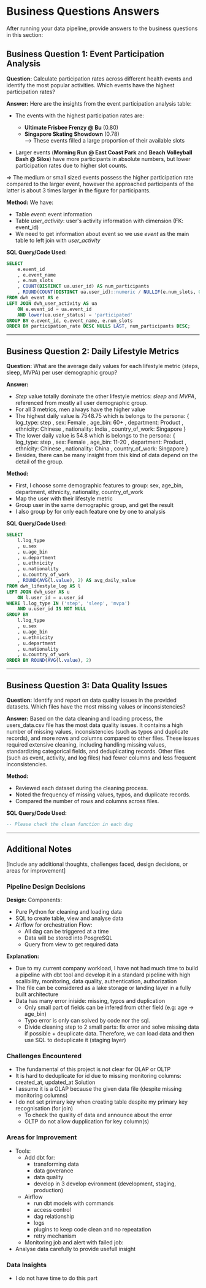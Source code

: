 # Business Questions Answers

After running your data pipeline, provide answers to the business questions in this section:

## Business Question 1: Event Participation Analysis
**Question:** Calculate participation rates across different health events and identify the most popular activities. Which events have the highest participation rates?

**Answer:** Here are the insights from the event participation analysis table:

- The events with the highest participation rates are:
  - **Ultimate Frisbee Frenzy @ Bu** (0.80)
  - **Singapore Skating Showdown** (0.78)  
--> These events filled a large proportion of their available slots

- Larger events (**Morning Run @ East Coast Park** and **Beach Volleyball Bash @ Silos**) have more participants in absolute numbers, but lower participation rates due to higher slot counts.

 
=> The medium or small sized events possess the higher participation rate compared to the larger event, however the approached participants of the latter is about 3 times larger in the figure for participants.


**Method:** 
We have:  
- Table *event*: event information
- Table *user_activity*: user's activity information with dimension (FK: event_id)
- We need to get information about event so we use *event* as the main table to left join with *user_activity*

**SQL Query/Code Used:**
```sql
SELECT
    e.event_id
    , e.event_name
    , e.num_slots
    , COUNT(DISTINCT ua.user_id) AS num_participants
    , ROUND(COUNT(DISTINCT ua.user_id)::numeric / NULLIF(e.num_slots, 0), 2) AS participation_rate
FROM dwh_event AS e
LEFT JOIN dwh_user_activity AS ua 
    ON e.event_id = ua.event_id
    AND lower(ua.user_status) = 'participated'
GROUP BY e.event_id, e.event_name, e.num_slots
ORDER BY participation_rate DESC NULLS LAST, num_participants DESC;
```

---

## Business Question 2: Daily Lifestyle Metrics
**Question:** What are the average daily values for each lifestyle metric (steps, sleep, MVPA) per user demographic group?

**Answer:** 
- *Step* value totally dominate the other lifestyle metrics: *sleep* and *MVPA*, referenced from mostly all user demographic group.
- For all 3 metrics, men always have the higher value
- The highest daily value is 7548.75 which is belongs to the persona:
{
    log_type: step
    , sex: Female
    , age_bin: 60+
    , department: Product
    , ethnicity: Chinese
    , nationality: India
    , country_of_work: Singapore
}
- The lower daily value is 54.8 which is belongs to the persona:
{
    log_type: step
    , sex: Female
    , age_bin: 11-20
    , department: Product
    , ethnicity: Chinese
    , nationality: China
    , country_of_work: Singapore
}
- Besides, there can be many insight from this kind of data depend on the detail of the group.


**Method:** 
- First, I choose some demographic features to group: sex, age_bin, department, ethnicity, nationality, country_of_work
- Map the user with their lifestyle metric
- Group user in the same demographic group, and get the result
- I also group by for only each feature one by one to analysis


**SQL Query/Code Used:**
```sql
SELECT 
    l.log_type
    , u.sex
    , u.age_bin
    , u.department
    , u.ethnicity
    , u.nationality
    , u.country_of_work
    , ROUND(AVG(l.value), 2) AS avg_daily_value
FROM dwh_lifestyle_log AS l
LEFT JOIN dwh_user AS u 
    ON l.user_id = u.user_id
WHERE l.log_type IN ('step', 'sleep', 'mvpa')
    AND u.user_id IS NOT NULL
GROUP BY 
    l.log_type
    , u.sex
    , u.age_bin
    , u.ethnicity
    , u.department
    , u.nationality
    , u.country_of_work
ORDER BY ROUND(AVG(l.value), 2)
```

---

## Business Question 3: Data Quality Issues
**Question:** Identify and report on data quality issues in the provided datasets. Which files have the most missing values or inconsistencies?

**Answer:** Based on the data cleaning and loading process, the users_data.csv file has the most data quality issues. It contains a high number of missing values, inconsistencies (such as typos and duplicate records), and more rows and columns compared to other files. These issues required extensive cleaning, including handling missing values, standardizing categorical fields, and deduplicating records. Other files (such as event, activity, and log files) had fewer columns and less frequent inconsistencies.

**Method:**
- Reviewed each dataset during the cleaning process.
- Noted the frequency of missing values, typos, and duplicate records.
- Compared the number of rows and columns across files.

**SQL Query/Code Used:**
```sql
-- Please check the clean function in each dag
```

---

## Additional Notes

[Include any additional thoughts, challenges faced, design decisions, or areas for improvement]

### Pipeline Design Decisions
**Design:**
Components:  
- Pure Python for cleaning and loading data
- SQL to create table, view and analyse data
- Airflow for orchestration
Flow:  
    - All dag can be triggered at a time
    - Data will be stored into PosgreSQL
    - Query from view to get required data


**Explanation:**
- Due to my current company workload, I have not had much time to build a pipeline with dbt tool and develop it in a standard pipeline with high scalibility, monitoring, data quality, authentication, authorization
- The file can be considered as a lake storage or landing layer in a fully built architecture
- Data has many error iniside: missing, typos and duplication
    - Only small part of fields can be infered from other field (e.g: age -> age_bin)
    - Typo error is only can solved by code nor the sql.
    - Divide cleaning step to 2 small parts: fix error and solve missing data if possible + deuplicate data. Therefore, we can load data and then use SQL to deduplicate it (staging layer)

### Challenges Encountered
- The fundamental of this project is not clear for OLAP or OLTP
- It is hard to deduplicate for id due to missing monitoring columns: created_at, updated_at
Solution
- I assume it is a OLAP because the given data file (despite missing monitoring columns)
- I do not set primary key when creating table despite my primary key recognisation (for join)
    - To check the quality of data and announce about the error
    - OLTP do not allow dupplication for key column(s)


### Areas for Improvement
- Tools:
    - Add dbt for:
        - transforming data
        - data goverance
        - data quality
        - develop in 3 develop evironment (development, staging, production)
    - Airflow 
        - run dbt models  with commands
        - access control
        - dag relationship
        - logs
        - plugins to keep code clean and no repeatation
        - retry mechanism
    - Monitoring job and alert with failed job: 
- Analyse data carefully to provide usefull insight

### Data Insights
- I do not have time to do this part